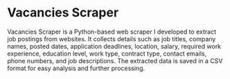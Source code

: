 # Vacancies Scraper

Vacancies Scraper is a Python-based web scraper I developed to extract job postings from websites. It collects details such as job titles, company names, posted dates, application deadlines, location, salary, required work experience, education level, work type, contract type, contact emails, phone numbers, and job descriptions. The extracted data is saved in a CSV format for easy analysis and further processing.
